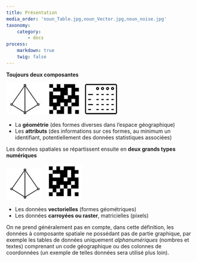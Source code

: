 ```yaml
---
title: Présentation
media_order: 'noun_Table.jpg,noun_Vector.jpg,noun_noise.jpg'
taxonomy:
    category:
        - docs
process:
    markdown: true
    twig: false
---
```


**Toujours deux composantes**

![Vector](noun_VectorRaster.jpg)
![Table](noun_Table.jpg)

* La **géométrie** (des formes diverses dans l’espace géographique)
* Les **attributs** (des informations sur ces formes, au minimum un identifiant, potentiellement des données statistiques associées)


Les données spatiales se répartissent ensuite en **deux grands types numériques**

![Vector](noun_Vector.jpg?classes=align-left)
![Raster](noun_noise.jpg?classes=align-left)

* Les données **vectorielles** (formes géométriques)
* Les données **carroyées ou raster**, matricielles (pixels)

On ne prend généralement pas en compte, dans cette définition, les données à composante spatiale ne possédant pas de partie graphique, par exemple les tables de données uniquement *alphanumériques* (nombres et textes) comprenant un code géographique ou des colonnes de coordonnées (un exemple de telles données sera utilisé plus loin).